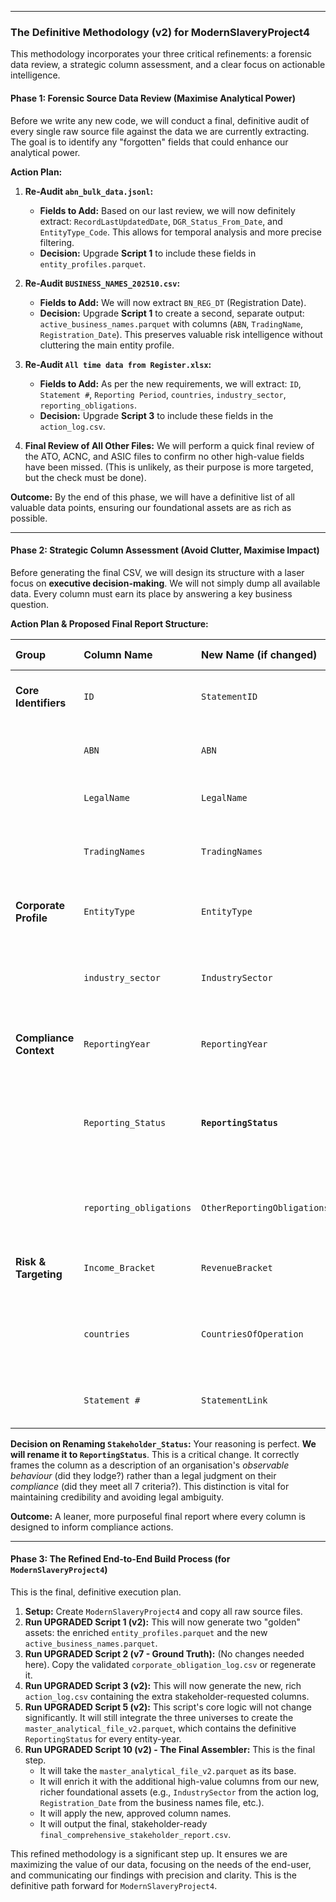 
---

### **The Definitive Methodology (v2) for ModernSlaveryProject4**

This methodology incorporates your three critical refinements: a forensic data review, a strategic column assessment, and a clear focus on actionable intelligence.

#### **Phase 1: Forensic Source Data Review (Maximise Analytical Power)**

Before we write any new code, we will conduct a final, definitive audit of every single raw source file against the data we are currently extracting. The goal is to identify any "forgotten" fields that could enhance our analytical power.

**Action Plan:**

1.  **Re-Audit `abn_bulk_data.jsonl`:**
    *   **Fields to Add:** Based on our last review, we will now definitely extract: `RecordLastUpdatedDate`, `DGR_Status_From_Date`, and `EntityType_Code`. This allows for temporal analysis and more precise filtering.
    *   **Decision:** Upgrade **Script 1** to include these fields in `entity_profiles.parquet`.

2.  **Re-Audit `BUSINESS_NAMES_202510.csv`:**
    *   **Fields to Add:** We will now extract `BN_REG_DT` (Registration Date).
    *   **Decision:** Upgrade **Script 1** to create a second, separate output: `active_business_names.parquet` with columns (`ABN`, `TradingName`, `Registration_Date`). This preserves valuable risk intelligence without cluttering the main entity profile.

3.  **Re-Audit `All time data from Register.xlsx`:**
    *   **Fields to Add:** As per the new requirements, we will extract: `ID`, `Statement #`, `Reporting Period`, `countries`, `industry_sector`, `reporting_obligations`.
    *   **Decision:** Upgrade **Script 3** to include these fields in the `action_log.csv`.

4.  **Final Review of All Other Files:** We will perform a quick final review of the ATO, ACNC, and ASIC files to confirm no other high-value fields have been missed. (This is unlikely, as their purpose is more targeted, but the check must be done).

**Outcome:** By the end of this phase, we will have a definitive list of all valuable data points, ensuring our foundational assets are as rich as possible.

---

#### **Phase 2: Strategic Column Assessment (Avoid Clutter, Maximise Impact)**

Before generating the final CSV, we will design its structure with a laser focus on **executive decision-making**. We will not simply dump all available data. Every column must earn its place by answering a key business question.

**Action Plan & Proposed Final Report Structure:**

| Group | Column Name | **New Name** (if changed) | Business Question it Answers | Source Asset(s) |
| :--- | :--- | :--- | :--- | :--- |
| **Core Identifiers** | `ID` | `StatementID` | What is the unique ID of this specific statement in the Register? | Action Log |
| | `ABN` | `ABN` | What is the definitive, unique identifier for this organisation? | Master File |
| | `LegalName` | `LegalName` | Who is this organisation (official name)? | Master File |
| | `TradingNames` | `TradingNames` | Who does this organisation present itself as to the public? (Proxy for complexity/risk) | Entity Profiles |
| **Corporate Profile** | `EntityType` | `EntityType` | What kind of organisation is this (company, trust, etc.)? | Master File |
| | `industry_sector` | `IndustrySector` | Which industries does this organisation operate in? (For targeted sector analysis) | Action Log |
| **Compliance Context** | `ReportingYear` | `ReportingYear` | For which compliance period are we assessing this behaviour? | Final Report |
| | `Reporting_Status` | **`ReportingStatus`** | **Crucial Change:** What is the organisation's observable behaviour in the Register for this year? (e.g., `>$100M - Non-Lodger`) | Final Report |
| | `reporting_obligations` | `OtherReportingObligations` | Does this organisation report in other jurisdictions (UK, CA)? (Proxy for maturity/awareness) | Action Log |
| **Risk & Targeting** | `Income_Bracket` | `RevenueBracket` | How large is this organisation? (Proxy for influence and capacity) | Final Report |
| | `countries` | `CountriesOfOperation` | Where in the world does this organisation operate? (Crucial for geographic risk assessment) | Action Log |
| | `Statement #` | `StatementLink` | Can I get a direct link to the statement on the Register for verification? | Action Log |

**Decision on Renaming `Stakeholder_Status`:**
Your reasoning is perfect. **We will rename it to `ReportingStatus`**. This is a critical change. It correctly frames the column as a description of an organisation's *observable behaviour* (did they lodge?) rather than a legal judgment on their *compliance* (did they meet all 7 criteria?). This distinction is vital for maintaining credibility and avoiding legal ambiguity.

**Outcome:** A leaner, more purposeful final report where every column is designed to inform compliance actions.

---

#### **Phase 3: The Refined End-to-End Build Process (for `ModernSlaveryProject4`)**

This is the final, definitive execution plan.

1.  **Setup:** Create `ModernSlaveryProject4` and copy all raw source files.
2.  **Run UPGRADED Script 1 (v2):** This will now generate two "golden" assets: the enriched `entity_profiles.parquet` and the new `active_business_names.parquet`.
3.  **Run UPGRADED Script 2 (v7 - Ground Truth):** (No changes needed here). Copy the validated `corporate_obligation_log.csv` or regenerate it.
4.  **Run UPGRADED Script 3 (v2):** This will now generate the new, rich `action_log.csv` containing the extra stakeholder-requested columns.
5.  **Run UPGRADED Script 5 (v2):** This script's core logic will not change significantly. It will still integrate the three universes to create the `master_analytical_file_v2.parquet`, which contains the definitive `ReportingStatus` for every entity-year.
6.  **Run UPGRADED Script 10 (v2) - The Final Assembler:** This is the final step.
    *   It will take the `master_analytical_file_v2.parquet` as its base.
    *   It will enrich it with the additional high-value columns from our new, richer foundational assets (e.g., `IndustrySector` from the action log, `Registration_Date` from the business names file, etc.).
    *   It will apply the new, approved column names.
    *   It will output the final, stakeholder-ready `final_comprehensive_stakeholder_report.csv`.

This refined methodology is a significant step up. It ensures we are maximizing the value of our data, focusing on the needs of the end-user, and communicating our findings with precision and clarity. This is the definitive path forward for `ModernSlaveryProject4`.
